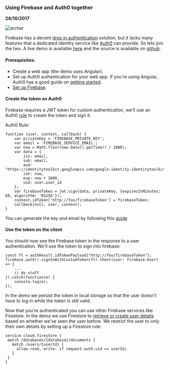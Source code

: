 ### Using Firebase and Auth0 together
__24/10/2017__

![archer](assets/archer.jpg)

Firebase has a decent [drop in authentication](https://firebase.google.com/docs/auth/)
solution, but it lacks many features that a dedicated identity service like
[Auth0](https://auth0.com/) can provide. So lets join the two. A live demo is
available [here](https://custom-auth-d9c94.firebaseapp.com/) and the source is
available on [github](https://github.com/shusson/firebase-custom-auth).

#### Prerequisites:
- Create a web app (the demo uses Angular).
- Set up Auth0 authentication for your web app. If you're using Angular, Auth0
has a good guide on [getting started](https://auth0.com/docs/quickstart/spa/angular2/01-login).
- [Set up Firebase](https://firebase.google.com/docs/web/setup).

#### Create the token on Auth0
Firebase requires a JWT token for custom authentication, we'll use an Auth0
[rule](https://auth0.com/docs/rules/current) to create the token and sign it.

Auth0 Rule:
```
function (user, context, callback) {
    var privateKey = 'FIREBASE_PRIVATE_KEY';
    var email = 'FIREBASE_SERVICE_EMAIL';
    var now = Math.floor(new Date().getTime() / 1000);
    var data = {
        iss: email,
        sub: email,
        aud: "https://identitytoolkit.googleapis.com/google.identity.identitytoolkit.v1.IdentityToolkit",
        iat: now,
        exp: now + 3600,
        uid: user.user_id
    };
    var firebaseToken = jwt.sign(data, privateKey, {expiresInMinutes: 60, algorithm: 'RS256'});
    context.idToken['http://foo/firebaseToken'] = firebaseToken;
    callback(null, user, context);
}
```

You can generate the key and email by following this [guide](https://firebase.google.com/docs/admin/setup?authuser=0)

#### Use the token on the client
You should now see the Firebase token in the response to a user authentication.
We'll use the token to sign into firebase:
```
const ft = authResult.idTokenPayload["http://foo/firebaseToken"];
firebase.auth().signInWithCustomToken(ft).then((user: firebase.User) => {
    ...
    // do stuff
}).catch(function(e) {
    console.log(e);
});
```

In the demo we persist the token in local storage so that the user doesn't have
to log in while the token is still valid.

Now that you're authenticated you can use other Firebase services like Firestore.
In the demo we use Firestore to [retrieve or create user details](https://github.com/shusson/firebase-custom-auth/blob/master/src/app/app.component.ts#L22)
based on whether we've seen the user before. We restrict the user to only
their own details by setting up a Firestore rule:

 ```
service cloud.firestore {
  match /databases/{database}/documents {
    match /users/{userId} {
      allow read, write: if request.auth.uid == userId;
    }  
  }
}
 ```
